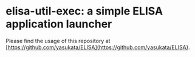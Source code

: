 # elisa-util-exec: a simple ELISA application launcher

Please find the usage of this repository at [https://github.com/yasukata/ELISA](https://github.com/yasukata/ELISA).
